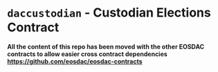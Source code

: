 # `daccustodian` - Custodian Elections Contract

**All the content of this repo has been moved with the other EOSDAC contracts to allow easier cross contract dependencies https://github.com/eosdac/eosdac-contracts**